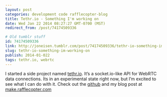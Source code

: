 ```yaml
---
layout: post
categories: development code rafflecopter-blog
title: Tethr.io - Something I'm working on
date: Wed Jan 22 2014 08:27:27 GMT-0700 (MST)
redirect_from: /post/74174509336

# Old tumblr stuff
id: 74174509336
link: http://joneisen.tumblr.com/post/74174509336/tethr-io-something-im-working-on
slug: tethr-io-something-im-working-on
publish: 2014-01-022
tags: tethr.io, webrtc
---
```



I started a side project named [tethr.io](https://github.com/yanatan16/tethr.io). It’s a socket.io-like API for WebRTC data connections. Its in an experimental state right now, but I’m excited to see what I can do with it. Check out the [github](https://github.com/yanatan16/tethr.io) and my blog post at [make.rafflecopter.com](http://make.rafflecopter.com/side-project-jon-tether-io.html)

